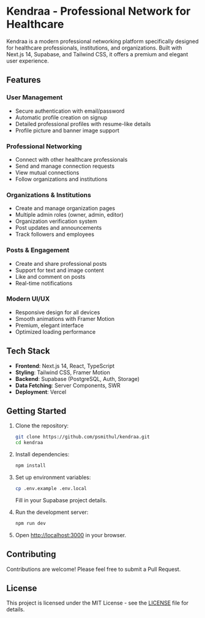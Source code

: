 # Kendraa - Professional Network for Healthcare

Kendraa is a modern professional networking platform specifically designed for healthcare professionals, institutions, and organizations. Built with Next.js 14, Supabase, and Tailwind CSS, it offers a premium and elegant user experience.

## Features

### User Management
- Secure authentication with email/password
- Automatic profile creation on signup
- Detailed professional profiles with resume-like details
- Profile picture and banner image support

### Professional Networking
- Connect with other healthcare professionals
- Send and manage connection requests
- View mutual connections
- Follow organizations and institutions

### Organizations & Institutions
- Create and manage organization pages
- Multiple admin roles (owner, admin, editor)
- Organization verification system
- Post updates and announcements
- Track followers and employees

### Posts & Engagement
- Create and share professional posts
- Support for text and image content
- Like and comment on posts
- Real-time notifications

### Modern UI/UX
- Responsive design for all devices
- Smooth animations with Framer Motion
- Premium, elegant interface
- Optimized loading performance

## Tech Stack

- **Frontend**: Next.js 14, React, TypeScript
- **Styling**: Tailwind CSS, Framer Motion
- **Backend**: Supabase (PostgreSQL, Auth, Storage)
- **Data Fetching**: Server Components, SWR
- **Deployment**: Vercel

## Getting Started

1. Clone the repository:
   ```bash
   git clone https://github.com/psmithul/kendraa.git
   cd kendraa
   ```

2. Install dependencies:
   ```bash
   npm install
   ```

3. Set up environment variables:
   ```bash
   cp .env.example .env.local
   ```
   Fill in your Supabase project details.

4. Run the development server:
   ```bash
   npm run dev
   ```

5. Open [http://localhost:3000](http://localhost:3000) in your browser.

## Contributing

Contributions are welcome! Please feel free to submit a Pull Request.

## License

This project is licensed under the MIT License - see the [LICENSE](LICENSE) file for details. 